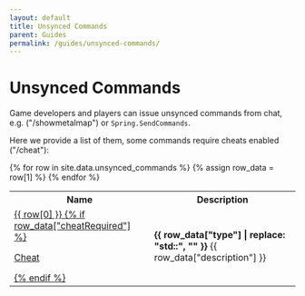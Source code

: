 ```yaml
---
layout: default
title: Unsynced Commands
parent: Guides
permalink: /guides/unsynced-commands/
---
```


# Unsynced Commands

Game developers and players can issue unsynced commands from chat, e.g.
("/showmetalmap") or `Spring.SendCommands`.

Here we provide a list of them, some commands require cheats enabled ("/cheat"):

<table>
  <tr>
    <th>Name</th>
    <th>Description</th>
  </tr>
  {% for row in site.data.unsynced_commands %}
    {% assign row_data = row[1] %}
    <tr>
      <td id="{{ row[0] }}">
        <a href="#{{ row[0] }}">
          {{ row[0] }}
          {% if row_data["cheatRequired"] %} <p class="label label-yellow">Cheat</p> {% endif %}
        </a>
      </td>
      <td>
        <b>{{ row_data["type"] | replace: "std::", "" }}</b> {{ row_data["description"] }}
      </td>
    </tr>
  {% endfor %}
</table>

